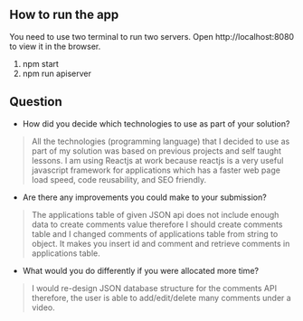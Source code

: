 ## How to run the app
You need to use two terminal to run two servers.
Open http://localhost:8080 to view it in the browser.

1. npm start
2. npm run apiserver

## Question
* How did you decide which technologies to use as part of your solution?

>All the technologies (programming language) that I decided to use as part of my solution was based on previous projects and self taught lessons. I am using Reactjs at work because reactjs is a very useful javascript framework for applications which has a faster web page load speed, code reusability, and SEO friendly.


* Are there any improvements you could make to your submission?

>The applications table of given JSON api does not include enough data to create comments value therefore I should create comments table and I changed comments of applications table from string to object. It makes you insert id and comment and retrieve comments in applications table. 


* What would you do differently if you were allocated more time?

>I would re-design JSON database structure for the comments API therefore, the user is able to add/edit/delete many comments under a video.  


